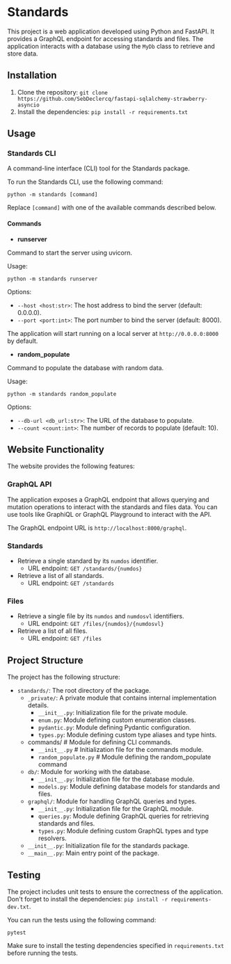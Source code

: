# Standards

This project is a web application developed using Python and FastAPI. It provides a GraphQL endpoint for accessing standards and files. The application interacts with a database using the `MyDb` class to retrieve and store data.

## Installation

1. Clone the repository: `git clone https://github.com/SebDeclercq/fastapi-sqlalchemy-strawberry-asyncio`
2. Install the dependencies: `pip install -r requirements.txt`

## Usage

### Standards CLI

A command-line interface (CLI) tool for the Standards package.

To run the Standards CLI, use the following command:

```shell
python -m standards [command]
```

Replace `[command]` with one of the available commands described below.

#### Commands

- **runserver**

Command to start the server using uvicorn.

Usage:

```shell
python -m standards runserver
```

Options:

- `--host <host:str>`: The host address to bind the server (default: 0.0.0.0).
- `--port <port:int>`: The port number to bind the server (default: 8000).

The application will start running on a local server at `http://0.0.0.0:8000` by default.

- **random_populate**

Command to populate the database with random data.

Usage:

```shell
python -m standards random_populate
```

Options:

- `--db-url <db_url:str>`: The URL of the database to populate.
- `--count <count:int>`: The number of records to populate (default: 10).


## Website Functionality

The website provides the following features:

### GraphQL API

The application exposes a GraphQL endpoint that allows querying and mutation operations to interact with the standards and files data. You can use tools like GraphiQL or GraphQL Playground to interact with the API.

The GraphQL endpoint URL is `http://localhost:8000/graphql`.

### Standards

- Retrieve a single standard by its `numdos` identifier.
  - URL endpoint: `GET /standards/{numdos}`
- Retrieve a list of all standards.
  - URL endpoint: `GET /standards`

### Files

- Retrieve a single file by its `numdos` and `numdosvl` identifiers.
  - URL endpoint: `GET /files/{numdos}/{numdosvl}`
- Retrieve a list of all files.
  - URL endpoint: `GET /files`

## Project Structure

The project has the following structure:

- `standards/`: The root directory of the package.
  - `_private/`: A private module that contains internal implementation details.
    - `__init__.py`: Initialization file for the private module.
    - `enum.py`: Module defining custom enumeration classes.
    - `pydantic.py`: Module defining Pydantic configuration.
    - `types.py`: Module defining custom type aliases and type hints.
  - commands/  # Module for defining CLI commands.
    - `__init__.py`  # Initialization file for the commands module.
    - `random_populate.py`  # Module defining the random_populate command
  - `db/`: Module for working with the database.
    - `__init__.py`: Initialization file for the database module.
    - `models.py`: Module defining database models for standards and files.
  - `graphql/`: Module for handling GraphQL queries and types.
    - `__init__.py`: Initialization file for the GraphQL module.
    - `queries.py`: Module defining GraphQL queries for retrieving standards and files.
    - `types.py`: Module defining custom GraphQL types and type resolvers.
  - `__init__.py`: Initialization file for the standards package.
  - `__main__.py`: Main entry point of the package.


## Testing

The project includes unit tests to ensure the correctness of the application.
Don't forget to install the dependencies: `pip install -r requirements-dev.txt`.

You can run the tests using the following command:

`pytest`

Make sure to install the testing dependencies specified in `requirements.txt` before running the tests.
